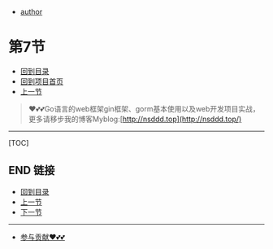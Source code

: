 + [author](https://github.com/3293172751)
# 第7节
+ [回到目录](../README.md)
+ [回到项目首页](../../README.md)
+ [上一节](6.md)
> ❤️💕💕Go语言的web框架gin框架、gorm基本使用以及web开发项目实战，更多请移步我的博客Myblog:[http://nsddd.top](http://nsddd.top/)
---
[TOC]





## END 链接
+ [回到目录](../README.md)
+ [上一节](6.md)
+ [下一节](8.md)
---
+ [参与贡献❤️💕💕](https://github.com/3293172751/Block_Chain/blob/master/Git/git-contributor.md)